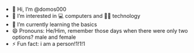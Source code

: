 - 👋 Hi, I’m @domos000
- 👀 I’m interested in 💻 computers and 🧑‍💻 technology
- 🌱 I’m currently learning the basics
- 😄 Pronouns: He/Him, remember those days when there were only two options? male and female
- ⚡ Fun fact: i am a person!1!1!1

<!---
domos000/domos000 is a ✨ special ✨ repository because its `README.md` (this file) appears on your GitHub profile.
You can click the Preview link to take a look at your changes.
--->
